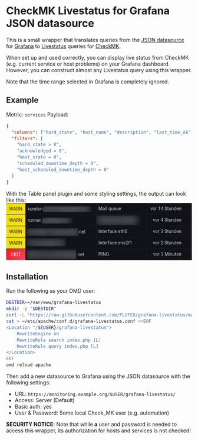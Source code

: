 CheckMK Livestatus for Grafana JSON datasource
===============================================

This is a small wrapper that translates queries from the [JSON datasource] for
[Grafana] to [Livestatus] queries for [CheckMK].

When set up and used correctly, you can display live status from CheckMK (e.g.
current service or host problems) on your Grafana dashboard. However, you can
construct almost any Livestatus query using this wrapper.

Note that the time range selected in Grafana is completely ignored.

[JSON datasource]: https://grafana.com/grafana/plugins/simpod-json-datasource/
[Grafana]: https://grafana.com/
[Livestatus]: https://docs.checkmk.com/latest/en/livestatus.html
[CheckMK]: https://checkmk.com/

Example
-------
Metric: `services`
Payload:
```json
{
  "columns": ["hard_state", "host_name", "description", "last_time_ok"],
  "filters": [
    "hard_state > 0",
    "acknowledged = 0",
    "host_state = 0",
    "scheduled_downtime_depth = 0",
    "host_scheduled_downtime_depth = 0"
  ]
}
```

With the Table panel plugin and some styling settings, the output can look like
this:
![tabular view of service problems](grafana_panel.png)

Installation
------------
Run the following as your OMD user:
```sh
DESTDIR=~/var/www/grafana-livestatus
mkdir -p "$DESTDIR"
curl -L "https://raw.githubusercontent.com/PLUTEX/grafana-livestatus/master/index.php" -o "${DESTDIR}/index.php"
cat > ~/etc/apache/conf.d/grafana-livestatus.conf <<EOF
<Location "/${USER}/grafana-livestatus">
    RewriteEngine on
    RewriteRule search index.php [L]
    RewriteRule query index.php [L]
</Location>
EOF
omd reload apache
```

Then add a new datasource to Grafana using the JSON datasource with the
following settings:

* URL: `https://monitoring.example.org/$USER/grafana-livestatus/`
* Access: Server (Default)
* Basic auth: yes
* User & Password: Some local Check_MK user (e.g. automation)

**SECURITY NOTICE:** Note that while **a** user and password is needed to access
this wrapper, its authorization for hosts and services is not checked!
